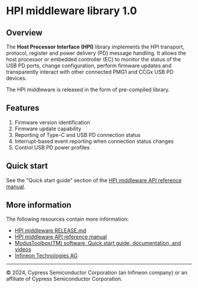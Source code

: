 # HPI middleware library 1.0

## Overview

The **Host Processor Interface (HPI)** library implements the HPI transport, protocol, register and power delivery (PD) message handling. It allows the host processor or embedded controller (EC) to monitor the status of the USB PD ports, change configuration, perform firmware updates and transparently interact with other connected PMG1 and CCGx USB PD devices.

The HPI middleware is released in the form of pre-compiled library.

## Features

1) Firmware version identification
2) Firmware update capability
3) Reporting of Type-C and USB PD connection status
4) Interrupt-based event reporting when connection status changes
5) Control USB PD power profiles

## Quick start

See the "Quick start guide" section of the [HPI middleware API reference manual](https://infineon.github.io/hpi/html/index.html#section_hpim_quick_start).

## More information

The following resources contain more information:

* [HPI middleware RELEASE.md](./RELEASE.md)
* [HPI middleware API reference manual](https://infineon.github.io/hpi/html/index.html)
* [ModusToolbox(TM) software, Quick start guide, documentation, and videos](https://www.infineon.com/modustoolbox)
* [Infineon Technologies AG](https://www.infineon.com)

---
© 2024, Cypress Semiconductor Corporation (an Infineon company) or an affiliate of Cypress Semiconductor Corporation.
